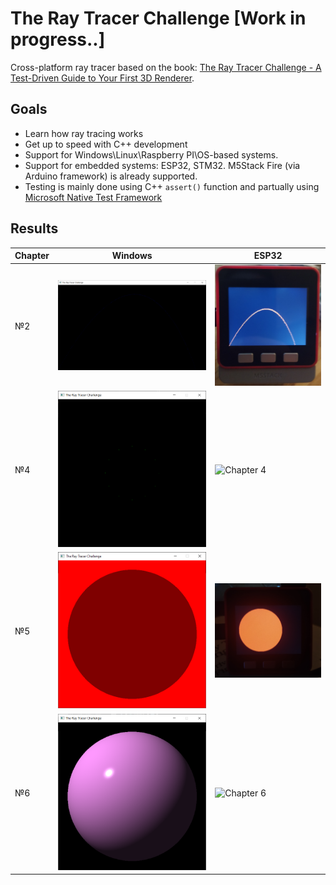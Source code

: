 # The Ray Tracer Challenge [Work in progress..]

Cross-platform ray tracer based on the book: [The Ray Tracer Challenge - A Test-Driven Guide to Your First 3D Renderer](https://amzn.to/2Elaxkr).

## Goals

* Learn how ray tracing works
* Get up to speed with C++ development
* Support for Windows\Linux\Raspberry PI\OS-based systems.
* Support for embedded systems: ESP32, STM32.  M5Stack Fire (via Arduino framework) is already supported.
* Testing is mainly done using C++ `assert()` function and partually using [Microsoft Native Test Framework](https://docs.microsoft.com/en-us/visualstudio/test/microsoft-visualstudio-testtools-cppunittestframework-api-reference?view=vs-2022)

## Results

| Chapter | Windows  | ESP32 |
| ------------- | ------------- | ------------- |
| №2  | ![Chapter 2](/img/ray_trace_projectile.png)  | ![Chapter 2](/img/ray_trace_projectile_esp32.png)  |
| №4  | ![Chapter 4](/img/ray_trace_transform.png)  | ![Chapter 4](/img/)  |
| №5  | ![Chapter 5](/img/ray_trace_shadow.png)  | ![Chapter 5](/img/ray_trace_shadow_esp32.png)  |
| №6  | ![Chapter 6](/img/ray_trace_light_material.png)  | ![Chapter 6](/img/)  |
